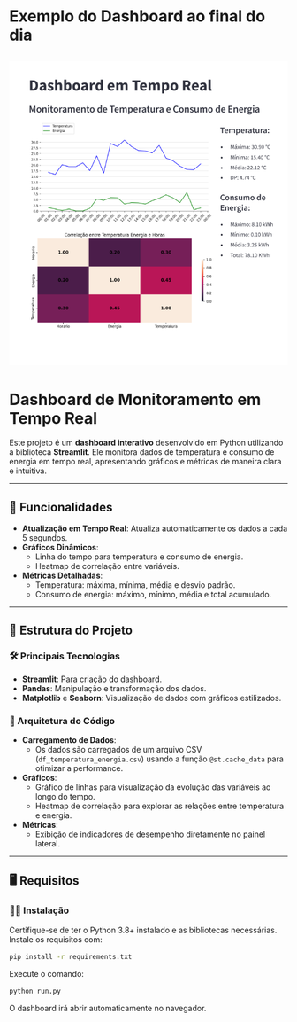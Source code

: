 
# **Exemplo do Dashboard ao final do dia**
[![Miniatura do PDF](miniatura.png)](dashboard.pdf)
---
# Dashboard de Monitoramento em Tempo Real

Este projeto é um **dashboard interativo** desenvolvido em Python utilizando a biblioteca **Streamlit**. Ele monitora dados de temperatura e consumo de energia em tempo real, apresentando gráficos e métricas de maneira clara e intuitiva.

---

## 🚀 Funcionalidades

- **Atualização em Tempo Real**: Atualiza automaticamente os dados a cada 5 segundos.
- **Gráficos Dinâmicos**:
  - Linha do tempo para temperatura e consumo de energia.
  - Heatmap de correlação entre variáveis.
- **Métricas Detalhadas**:
  - Temperatura: máxima, mínima, média e desvio padrão.
  - Consumo de energia: máximo, mínimo, média e total acumulado.

---

## 📂 Estrutura do Projeto

### 🛠 Principais Tecnologias

- **Streamlit**: Para criação do dashboard.
- **Pandas**: Manipulação e transformação dos dados.
- **Matplotlib** e **Seaborn**: Visualização de dados com gráficos estilizados.

### 🧩 Arquitetura do Código

- **Carregamento de Dados**: 
  - Os dados são carregados de um arquivo CSV (`df_temperatura_energia.csv`) usando a função `@st.cache_data` para otimizar a performance.
- **Gráficos**: 
  - Gráfico de linhas para visualização da evolução das variáveis ao longo do tempo.
  - Heatmap de correlação para explorar as relações entre temperatura e energia.
- **Métricas**:
  - Exibição de indicadores de desempenho diretamente no painel lateral.

---

## 🖥 Requisitos

### 🧑‍💻 Instalação

Certifique-se de ter o Python 3.8+ instalado e as bibliotecas necessárias. Instale os requisitos com:

```bash
pip install -r requirements.txt
```

Execute o comando:
```bash
python run.py
```

O dashboard irá abrir automaticamente no navegador.